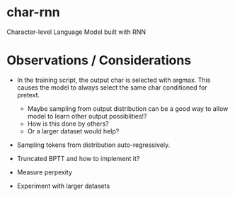 # char-rnn
Character-level Language Model built with RNN


# Observations / Considerations

* In the training script, the output char is selected with argmax. This causes the model to always select the same char conditioned for pretext. 
    * Maybe sampling from output distribution can be a good way to allow model to learn other output possiblities!? 
    * How is this done by others?
    * Or a larger dataset would help?

* Sampling tokens from distribution auto-regressively.

* Truncated BPTT and how to implement it?

* Measure perpexity

* Experiment with larger datasets






